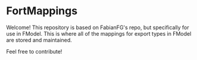 # FortMappings

Welcome! This repository is based on FabianFG's repo, but specifically for use in FModel.
This is where all of the mappings for export types in FModel are stored and maintained.

Feel free to contribute!
